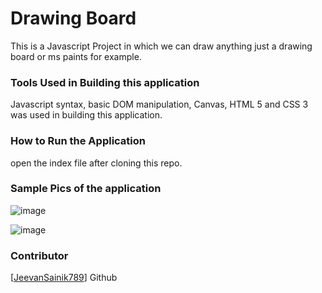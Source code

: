 # Drawing Board

This is a Javascript Project in which we can draw anything just a drawing board or ms paints for example.

### Tools Used in Building this application

Javascript syntax, basic DOM manipulation, Canvas, HTML 5 and CSS 3 was used in building this application.

### How to Run the Application

open the index file after cloning this repo.

### Sample Pics of the application

![image](https://user-images.githubusercontent.com/115283993/194696531-2270a1b1-d969-47bf-9a30-c20351f9bb4c.png)

![image](https://user-images.githubusercontent.com/115283993/194696597-576b096d-b78e-46aa-a09a-8166a991078c.png)

### Contributor

[[JeevanSainik789](https://github.com/JeevanSainik789)] Github
